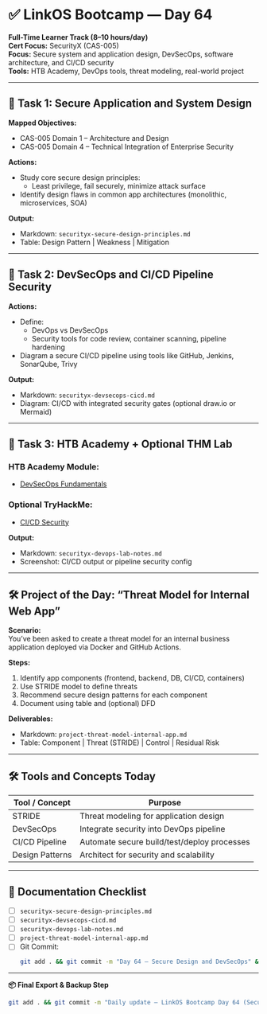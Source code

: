 # ✅ LinkOS Bootcamp — Day 64

**Full-Time Learner Track (8–10 hours/day)**  
**Cert Focus:** SecurityX (CAS-005)  
**Focus:** Secure system and application design, DevSecOps, software architecture, and CI/CD security  
**Tools:** HTB Academy, DevOps tools, threat modeling, real-world project

---

## 🧱 Task 1: Secure Application and System Design

**Mapped Objectives:**  
- CAS-005 Domain 1 – Architecture and Design  
- CAS-005 Domain 4 – Technical Integration of Enterprise Security

**Actions:**  
- Study core secure design principles:  
  - Least privilege, fail securely, minimize attack surface  
- Identify design flaws in common app architectures (monolithic, microservices, SOA)

**Output:**  
- Markdown: `securityx-secure-design-principles.md`  
- Table: Design Pattern | Weakness | Mitigation

---

## 🔄 Task 2: DevSecOps and CI/CD Pipeline Security

**Actions:**  
- Define:
  - DevOps vs DevSecOps  
  - Security tools for code review, container scanning, pipeline hardening  
- Diagram a secure CI/CD pipeline using tools like GitHub, Jenkins, SonarQube, Trivy

**Output:**  
- Markdown: `securityx-devsecops-cicd.md`  
- Diagram: CI/CD with integrated security gates (optional draw.io or Mermaid)

---

## 🧪 Task 3: HTB Academy + Optional THM Lab

### HTB Academy Module:
- [DevSecOps Fundamentals](https://academy.hackthebox.com/module/138)

### Optional TryHackMe:
- [CI/CD Security](https://tryhackme.com/room/cicdsecurity)

**Output:**  
- Markdown: `securityx-devops-lab-notes.md`  
- Screenshot: CI/CD output or pipeline security config

---

## 🛠️ Project of the Day: “Threat Model for Internal Web App”

**Scenario:**  
You’ve been asked to create a threat model for an internal business application deployed via Docker and GitHub Actions.

**Steps:**  
1. Identify app components (frontend, backend, DB, CI/CD, containers)  
2. Use STRIDE model to define threats  
3. Recommend secure design patterns for each component  
4. Document using table and (optional) DFD

**Deliverables:**  
- Markdown: `project-threat-model-internal-app.md`  
- Table: Component | Threat (STRIDE) | Control | Residual Risk

---

## 🛠️ Tools and Concepts Today

| Tool / Concept      | Purpose                                        |
|---------------------|------------------------------------------------|
| STRIDE              | Threat modeling for application design         |
| DevSecOps           | Integrate security into DevOps pipeline        |
| CI/CD Pipeline      | Automate secure build/test/deploy processes    |
| Design Patterns     | Architect for security and scalability         |

---

## 📁 Documentation Checklist

- [ ] `securityx-secure-design-principles.md`  
- [ ] `securityx-devsecops-cicd.md`  
- [ ] `securityx-devops-lab-notes.md`  
- [ ] `project-threat-model-internal-app.md`  
- [ ] Git Commit:
  ```bash
  git add . && git commit -m "Day 64 – Secure Design and DevSecOps" && git push origin main
  ```

---

**📦 Final Export & Backup Step**

```bash
git add . && git commit -m "Daily update – LinkOS Bootcamp Day 64 (SecurityX DevSecOps)" && git push origin main
```
